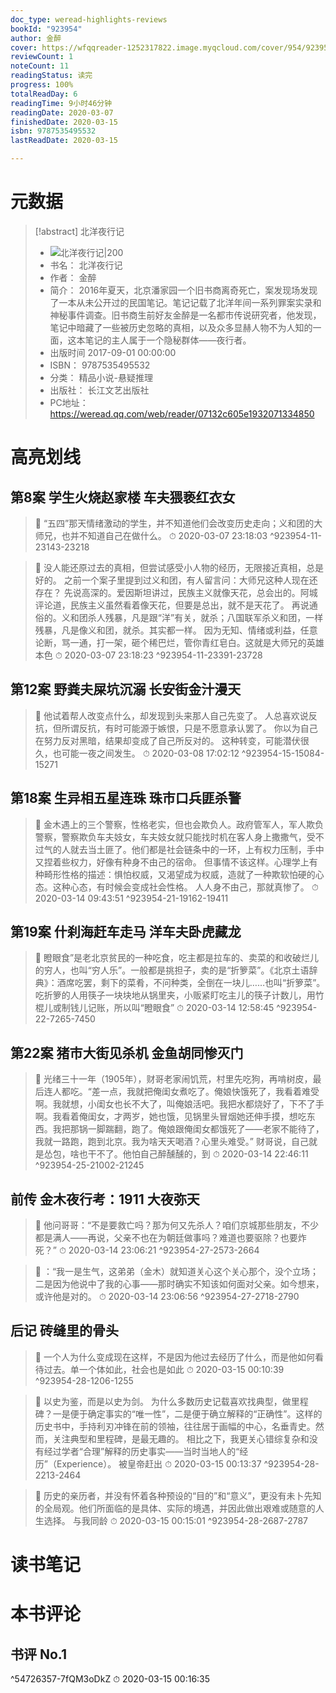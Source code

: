 ```yaml
---
doc_type: weread-highlights-reviews
bookId: "923954"
author: 金醉
cover: https://wfqqreader-1252317822.image.myqcloud.com/cover/954/923954/t7_923954.jpg
reviewCount: 1
noteCount: 11
readingStatus: 读完
progress: 100%
totalReadDay: 6
readingTime: 9小时46分钟
readingDate: 2020-03-07
finishedDate: 2020-03-15
isbn: 9787535495532
lastReadDate: 2020-03-15

---
```

# 元数据
> [!abstract] 北洋夜行记
> - ![ 北洋夜行记|200](https://wfqqreader-1252317822.image.myqcloud.com/cover/954/923954/t7_923954.jpg)
> - 书名： 北洋夜行记
> - 作者： 金醉
> - 简介： 2016年夏天，北京潘家园一个旧书商离奇死亡，案发现场发现了一本从未公开过的民国笔记。笔记记载了北洋年间一系列罪案实录和神秘事件调查。旧书商生前好友金醉是一名都市传说研究者，他发现，笔记中暗藏了一些被历史忽略的真相，以及众多显赫人物不为人知的一面，这本笔记的主人属于一个隐秘群体——夜行者。
> - 出版时间 2017-09-01 00:00:00
> - ISBN： 9787535495532
> - 分类： 精品小说-悬疑推理
> - 出版社： 长江文艺出版社
> - PC地址：https://weread.qq.com/web/reader/07132c605e1932071334850

# 高亮划线

## 第8案 学生火烧赵家楼 车夫猥亵红衣女

> 📌 “五四”那天情绪激动的学生，并不知道他们会改变历史走向；义和团的大师兄，也并不知道自己在做什么。 
> ⏱ 2020-03-07 23:18:03 ^923954-11-23143-23218

> 📌 没人能还原过去的真相，但尝试感受小人物的经历，无限接近真相，总是好的。
之前一个案子里提到过义和团，有人留言问：大师兄这种人现在还存在？
先说高深的。爱因斯坦讲过，民族主义就像天花，总会出的。阿城评论道，民族主义虽然看着像天花，但要是总出，就不是天花了。
再说通俗的。义和团杀人残暴，凡是跟“洋”有关，就杀；八国联军杀义和团，一样残暴，凡是像义和团，就杀。其实都一样。
因为无知、情绪或利益，任意论断，骂一通，打一架，砸个稀巴烂，管你青红皂白。这就是大师兄的英雄本色 
> ⏱ 2020-03-07 23:18:23 ^923954-11-23391-23728

## 第12案 野粪夫屎坑沉溺 长安街金汁漫天

> 📌 他试着帮人改变点什么，却发现到头来那人自己先变了。
人总喜欢说反抗，但所谓反抗，有时可能源于嫉恨，只是不愿意承认罢了。
你以为自己在努力反对黑暗，结果却变成了自己所反对的。
这种转变，可能潜伏很久，也可能一夜之间发生。 
> ⏱ 2020-03-08 17:02:12 ^923954-15-15084-15271

## 第18案 生异相五星连珠 珠市口兵匪杀警

> 📌 金木遇上的三个警察，性格老实，但也会欺负人。政府管军人，军人欺负警察，警察欺负车夫妓女，车夫妓女就只能找时机在客人身上撒撒气，受不过气的人就去当土匪了。他们都是社会链条中的一环，上有权力压制，手中又捏着些权力，好像有种身不由己的宿命。
但事情不该这样。心理学上有种畸形性格的描述：惧怕权威，又渴望成为权威，造就了一种欺软怕硬的心态。这种心态，有时候会变成社会性格。
人人身不由己，那就真惨了。 
> ⏱ 2020-03-14 09:43:51 ^923954-21-19162-19411

## 第19案 什刹海赶车走马 洋车夫卧虎藏龙

> 📌 瞪眼食”是老北京贫民的一种吃食，吃主都是拉车的、卖菜的和收破烂儿的穷人，也叫“穷人乐”。一般都是挑担子，卖的是“折箩菜”。《北京土语辞典》：酒席吃罢，剩下的菜肴，不问种类，全倒在一块儿……也叫“折箩菜”。吃折箩的人用筷子一块块地从锅里夹，小贩紧盯吃主儿的筷子计数儿，用竹棍儿或制钱儿记账，所以叫“瞪眼食” 
> ⏱ 2020-03-14 12:58:45 ^923954-22-7265-7450

## 第22案 猪市大街见杀机 金鱼胡同惨灭门

> 📌 光绪三十一年（1905年），财哥老家闹饥荒，村里先吃狗，再啃树皮，最后连人都吃。“差一点，我就把俺闺女煮吃了。俺娘快饿死了，我看着难受啊。我就想，小闺女也长不大了，叫俺娘活吧。我把水都烧好了，下不了手啊。我看着俺闺女，才两岁，她也饿，见锅里头冒烟她还伸手摸，想吃东西。我把那锅一脚踹翻，跑了。俺娘跟俺闺女都饿死了——老家不能待了，我就一路跑，跑到北京。我为啥天天喝酒？心里头难受。”
财哥说，自己就是怂包，啥也干不了。他怕自己醉醺醺的，到 
> ⏱ 2020-03-14 22:46:11 ^923954-25-21002-21245

## 前传 金木夜行考：1911 大夜弥天

> 📌 他问哥哥：“不是要救亡吗？那为何又先杀人？咱们京城那些朋友，不少都是满人——再说，父亲不也在为朝廷做事吗？难道也要驱除？也要炸死？” 
> ⏱ 2020-03-14 23:06:21 ^923954-27-2573-2664

> 📌 ：“我一是生气，这弟弟（金木）就知道关心这个关心那个，没个立场；二是因为他说中了我的心事——那时确实不知该如何面对父亲。如今想来，或许他是对的。 
> ⏱ 2020-03-14 23:06:56 ^923954-27-2718-2790

## 后记 砖缝里的骨头

> 📌 一个人为什么变成现在这样，不是因为他过去经历了什么，而是他如何看待过去。单一个体如此，社会也是如此 
> ⏱ 2020-03-15 00:10:39 ^923954-28-1206-1255

> 📌 以史为鉴，而是以史为剑。
为什么多数历史记载喜欢找典型，做里程碑？一是便于确定事实的“唯一性”，二是便于确立解释的“正确性”。这样的历史书中，手持利刃冲锋在前的领袖，往往居于画幅的中心，名垂青史。然而，关注典型和里程碑，是最无趣的。
相比之下，我更关心错综复杂和没有经过学者“合理”解释的历史事实——当时当地人的“经历”（Experience）。
被皇帝赶出 
> ⏱ 2020-03-15 00:13:37 ^923954-28-2213-2464

> 📌 历史的亲历者，并没有怀着各种预设的“目的”和“意义”，更没有未卜先知的全局观。他们所面临的是具体、实际的境遇，并因此做出艰难或随意的人生选择。
与我同龄 
> ⏱ 2020-03-15 00:15:01 ^923954-28-2687-2787

# 读书笔记

# 本书评论

## 书评 No.1 
 ^54726357-7fQM3oDkZ
⏱ 2020-03-15 00:16:35
